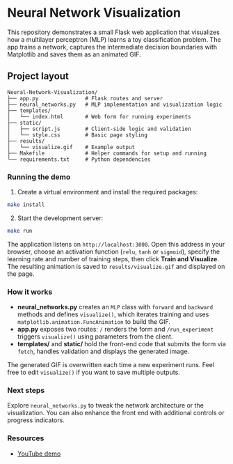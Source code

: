 # Neural Network Visualization

This repository demonstrates a small Flask web application that visualizes how a
multilayer perceptron (MLP) learns a toy classification problem. The app trains
a network, captures the intermediate decision boundaries with Matplotlib and
saves them as an animated GIF.

## Project layout

```
Neural-Network-Visualization/
├── app.py               # Flask routes and server
├── neural_networks.py   # MLP implementation and visualization logic
├── templates/
│   └── index.html       # Web form for running experiments
├── static/
│   ├── script.js        # Client-side logic and validation
│   └── style.css        # Basic page styling
├── results/
│   └── visualize.gif    # Example output
├── Makefile             # Helper commands for setup and running
└── requirements.txt     # Python dependencies
```

### Running the demo

1. Create a virtual environment and install the required packages:

```bash
make install
```

2. Start the development server:

```bash
make run
```

The application listens on `http://localhost:3000`. Open this address in your
browser, choose an activation function (`relu`, `tanh` or `sigmoid`), specify the
learning rate and number of training steps, then click **Train and Visualize**.
The resulting animation is saved to `results/visualize.gif` and displayed on the
page.

### How it works

- **neural_networks.py** creates an `MLP` class with `forward` and `backward`
  methods and defines `visualize()`, which iterates training and uses
  `matplotlib.animation.FuncAnimation` to build the GIF.
- **app.py** exposes two routes: `/` renders the form and `/run_experiment`
  triggers `visualize()` using parameters from the client.
- **templates/** and **static/** hold the front-end code that submits the form
  via `fetch`, handles validation and displays the generated image.

The generated GIF is overwritten each time a new experiment runs. Feel free to
edit `visualize()` if you want to save multiple outputs.

### Next steps

Explore `neural_networks.py` to tweak the network architecture or the
visualization. You can also enhance the front end with additional controls or
progress indicators.

### Resources

- [YouTube demo](https://youtu.be/5rNrOVM7CA8)
